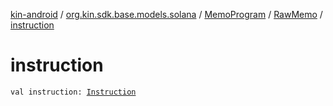 [kin-android](../../../index.md) / [org.kin.sdk.base.models.solana](../../index.md) / [MemoProgram](../index.md) / [RawMemo](index.md) / [instruction](./instruction.md)

# instruction

`val instruction: `[`Instruction`](../../-instruction/index.md)